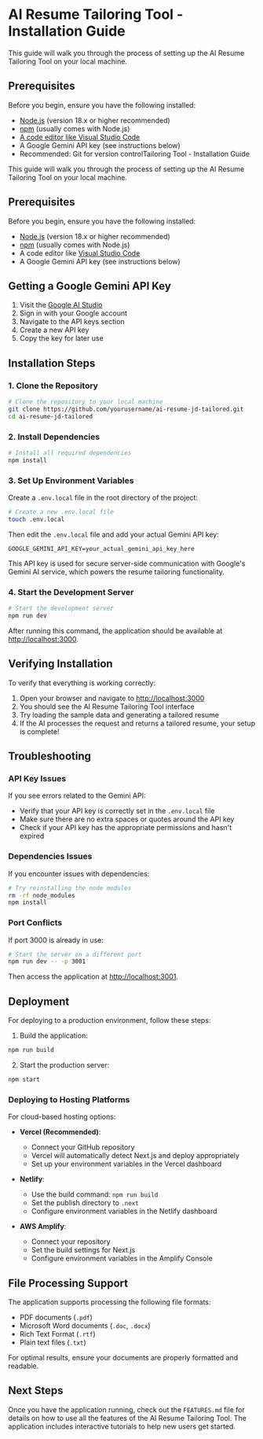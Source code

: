 # AI Resume Tailoring Tool - Installation Guide

This guide will walk you through the process of setting up the AI Resume Tailoring Tool on your local machine.

## Prerequisites

Before you begin, ensure you have the following installed:

- [Node.js](https://nodejs.org/) (version 18.x or higher recommended)
- [npm](https://www.npmjs.com/) (usually comes with Node.js)
- [A code editor like Visual Studio Code](https://code.visualstudio.com/)
- A Google Gemini API key (see instructions below)
- Recommended: Git for version controlTailoring Tool - Installation Guide

This guide will walk you through the process of setting up the AI Resume Tailoring Tool on your local machine.

## Prerequisites

Before you begin, ensure you have the following installed:

- [Node.js](https://nodejs.org/) (version 18.x or higher recommended)
- [npm](https://www.npmjs.com/) (usually comes with Node.js)
- A code editor like [Visual Studio Code](https://code.visualstudio.com/)
- A Google Gemini API key (see instructions below)

## Getting a Google Gemini API Key

1. Visit the [Google AI Studio](https://ai.google.dev/)
2. Sign in with your Google account
3. Navigate to the API keys section
4. Create a new API key
5. Copy the key for later use

## Installation Steps

### 1. Clone the Repository

```zsh
# Clone the repository to your local machine
git clone https://github.com/yourusername/ai-resume-jd-tailored.git
cd ai-resume-jd-tailored
```

### 2. Install Dependencies

```zsh
# Install all required dependencies
npm install
```

### 3. Set Up Environment Variables

Create a `.env.local` file in the root directory of the project:

```zsh
# Create a new .env.local file
touch .env.local
```

Then edit the `.env.local` file and add your actual Gemini API key:

```
GOOGLE_GEMINI_API_KEY=your_actual_gemini_api_key_here
```

This API key is used for secure server-side communication with Google's Gemini AI service, which powers the resume tailoring functionality.

### 4. Start the Development Server

```zsh
# Start the development server
npm run dev
```

After running this command, the application should be available at [http://localhost:3000](http://localhost:3000).

## Verifying Installation

To verify that everything is working correctly:

1. Open your browser and navigate to [http://localhost:3000](http://localhost:3000)
2. You should see the AI Resume Tailoring Tool interface
3. Try loading the sample data and generating a tailored resume
4. If the AI processes the request and returns a tailored resume, your setup is complete!

## Troubleshooting

### API Key Issues

If you see errors related to the Gemini API:

- Verify that your API key is correctly set in the `.env.local` file
- Make sure there are no extra spaces or quotes around the API key
- Check if your API key has the appropriate permissions and hasn't expired

### Dependencies Issues

If you encounter issues with dependencies:

```zsh
# Try reinstalling the node modules
rm -rf node_modules
npm install
```

### Port Conflicts

If port 3000 is already in use:

```zsh
# Start the server on a different port
npm run dev -- -p 3001
```

Then access the application at [http://localhost:3001](http://localhost:3001).

## Deployment

For deploying to a production environment, follow these steps:

1. Build the application:

```zsh
npm run build
```

2. Start the production server:

```zsh
npm start
```

### Deploying to Hosting Platforms

For cloud-based hosting options:

- **Vercel (Recommended)**:
  - Connect your GitHub repository
  - Vercel will automatically detect Next.js and deploy appropriately
  - Set up your environment variables in the Vercel dashboard

- **Netlify**:
  - Use the build command: `npm run build`
  - Set the publish directory to `.next`
  - Configure environment variables in the Netlify dashboard

- **AWS Amplify**:
  - Connect your repository
  - Set the build settings for Next.js
  - Configure environment variables in the Amplify Console

## File Processing Support

The application supports processing the following file formats:

- PDF documents (`.pdf`) 
- Microsoft Word documents (`.doc`, `.docx`)
- Rich Text Format (`.rtf`)
- Plain text files (`.txt`)

For optimal results, ensure your documents are properly formatted and readable.

## Next Steps

Once you have the application running, check out the `FEATURES.md` file for details on how to use all the features of the AI Resume Tailoring Tool. The application includes interactive tutorials to help new users get started.
